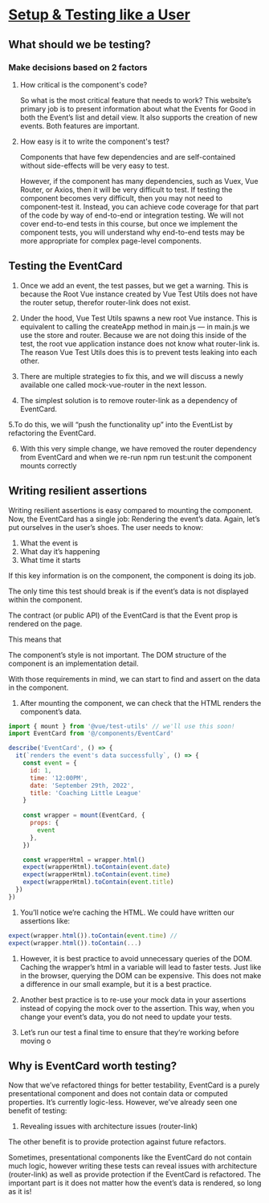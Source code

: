 # [Setup & Testing like a User](https://www.vuemastery.com/courses/real-world-testing/setup-&-testing-like-a-user)

## What should we be testing?

### Make decisions based on 2 factors

1. How critical is the component's code?

   So what is the most critical feature that needs to work? This website’s primary job is to present information about what the Events for Good in both the Event’s list and detail view. It also supports the creation of new events. Both features are important.

2. How easy is it to write the component's test?

    Components that have few dependencies and are self-contained without side-effects will be very easy to test.

    However, if the component has many dependencies, such as Vuex, Vue Router, or Axios, then it will be very difficult to test. If testing the component becomes very difficult, then you may not need to component-test it. Instead, you can achieve code coverage for that part of the code by way of end-to-end or integration testing. We will not cover end-to-end tests in this course, but once we implement the component tests, you will understand why end-to-end tests may be more appropriate for complex page-level components.

## Testing the EventCard

1. Once we add an event, the test passes, but we get a warning. This is because the Root Vue instance created by Vue Test Utils does not have the router setup, therefor router-link does not exist.

2. Under the hood, Vue Test Utils spawns a new root Vue instance. This is equivalent to calling the createApp method in main.js — in main.js we use the store and router. Because we are not doing this inside of the test, the root vue application instance does not know what router-link is. The reason Vue Test Utils does this is to prevent tests leaking into each other.

3. There are multiple strategies to fix this, and we will discuss a newly available one called mock-vue-router in the next lesson.

4. The simplest solution is to remove router-link as a dependency of EventCard.

5.To do this, we will “push the functionality up” into the EventList by refactoring the EventCard.

6. With this very simple change, we have removed the router dependency from EventCard and when we re-run npm run test:unit the component mounts correctly

## Writing resilient assertions

Writing resilient assertions is easy compared to mounting the component. Now, the EventCard has a single job: Rendering the event’s data. Again, let’s put ourselves in the user’s shoes. The user needs to know:

1. What the event is
2. What day it’s happening
3. What time it starts

If this key information is on the component, the component is doing its job.

The only time this test should break is if the event’s data is not displayed within the component.

The contract (or public API) of the EventCard is that the Event prop is rendered on the page.

This means that

The component’s style is not important.
The DOM structure of the component is an implementation detail.

With those requirements in mind, we can start to find and assert on the data in the component.

1. After mounting the component, we can check that the HTML renders the component’s data.

```javaScript
import { mount } from '@vue/test-utils' // we'll use this soon!
import EventCard from '@/components/EventCard'

describe('EventCard', () => {
  it(`renders the event's data successfully`, () => {
    const event = {
      id: 1,
      time: '12:00PM',
      date: 'September 29th, 2022',
      title: 'Coaching Little League'
    }
    
    const wrapper = mount(EventCard, {
      props: {
        event
      },
    })

    const wrapperHtml = wrapper.html()
    expect(wrapperHtml).toContain(event.date)
    expect(wrapperHtml).toContain(event.time)
    expect(wrapperHtml).toContain(event.title)
  })
})
```

1. You’ll notice we’re caching the HTML. We could have written our assertions like:

```javaScript
expect(wrapper.html()).toContain(event.time) // 
expect(wrapper.html()).toContain(...)
```

1. However, it is best practice to avoid unnecessary queries of the DOM. Caching the wrapper’s html in a variable will lead to faster tests. Just like in the browser, querying the DOM can be expensive. This does not make a difference in our small example, but it is a best practice.

2. Another best practice is to re-use your mock data in your assertions instead of copying the mock over to the assertion. This way, when you change your event’s data, you do not need to update your tests.

3. Let’s run our test a final time to ensure that they’re working before moving o

## Why is EventCard worth testing?

Now that we’ve refactored things for better testability, EventCard is a purely presentational component and does not contain data or computed properties. It’s currently logic-less. However, we’ve already seen one benefit of testing:

1. Revealing issues with architecture issues (router-link)

The other benefit is to provide protection against future refactors.

Sometimes, presentational components like the EventCard do not contain much logic, however writing these tests can reveal issues with architecture (router-link) as well as provide protection if the EventCard is refactored. The important part is it does not matter how the event’s data is rendered, so long as it is!
